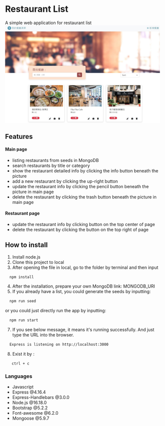 # Restaurant List
A simple web application for restaurant list
![image](./public/snapshot_restaurant_list_DB.JPG)

## Features
#### Main page
- listing restaurants from seeds in MongoDB
- search restaurants by title or category
- show the restaurant detailed info by clicking the info button beneath the picture
- add a new restaurant by clicking the up-right button
- update the restaurant info by clicking the pencil button beneath the picture in main page
- delete the restaurant by clicking the trash button beneath the picture in main page
#### Restaurant page
- update the restaurant info by clicking button on the top center of page
- delete the restaurant by clicking the button on the top right of page

## How to install
1. Install node.js
2. Clone this project to local
3. After opening the file in local, go to the folder by terminal and then input
```bash
  npm install
```
4. After the installation, prepare your own MongoDB link: MONGODB_URI
5. If you already have a list, you could generate the seeds by inputting:
```bash
  npm run seed
```
or  you could just directly run the app by inputting:
```bash
  npm run start
```

7. If you see below message, it means it's running successfully. And just type the URL into the browser.
```bash
  Express is listening on http://localhost:3000
```
8. Exist it by :
```bash
   ctrl + c
```
### Languages
- Javascript
- Express @4.16.4
- Express-Handlebars @3.0.0
- Node.js @16.18.0
- Bootstrap @5.2.2
- Font-awesome @6.2.0
- Mongoose @5.9.7

